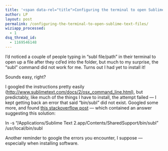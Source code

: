 ```yaml
---
title: '<span data-rel="title">Configuring the terminal to open Sublime Text files with the &#8216;subl&#8217; command</span>'
author: LP
layout: post
permalink: /configuring-the-terminal-to-open-sublime-text-files/
wiziapp_processed:
  - 1
dsq_thread_id:
  - 1169546148
---
```


<p>
  I&#8217;d noticed a couple of people typing in &#8220;subl file/path&#8221; in their terminal to open up a file after they cd&#8217;ed into the folder, but much to my surprise, the &#8220;subl&#8221; command did not work for me. Turns out I had yet to install it!
</p>

<p>
  Sounds easy, right?
</p>

<p>
  I googled the instructions pretty easily (<a href="http://www.sublimetext.com/docs/2/osx_command_line.html" target="_blank">http://www.sublimetext.com/docs/2/osx_command_line.html)</a>, but predictably, like much of the things I have to install, the attempt failed &#8212; I kept getting back an error that said &#8220;bin/subl&#8221; did not exist. Googled some more, and found <a href="http://stackoverflow.com/questions/10660999/sublime-text-2-cant-create-symlink-to-subl-says-bin-subl-no-such-file-or-di" target="_blank">this stackoverflow post</a> &#8212; which contained an answer suggesting this solution:
</p>

<p>
  ln -s &#8220;/Applications/Sublime Text 2.app/Contents/SharedSupport/bin/subl&#8221; /usr/local/bin/subl
</p>

<p>
  Another reminder to google the errors you encounter, I suppose &#8212; especially when installing software.
</p>

<p>
  &nbsp;
</p>

<p>
  &nbsp;
</p>